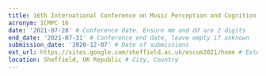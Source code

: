 ```yaml
---
title: 16th International Conference on Music Perception and Cognition Joint with 11th triennial conference of the European Society for the Cognitive Sciences of Music
acronym: ICMPC 16
date: '2021-07-28' # Conference date. Ensure mm and dd are 2 digits
end_date: '2021-07-31' # Conference end date, leave empty if unknown
submission_date: '2020-12-07' # Date of submissions
ext_url: https://sites.google.com/sheffield.ac.uk/escom2021/home # External URL to conference website
location: Sheffield, UK Republic # City, Country
---
```

